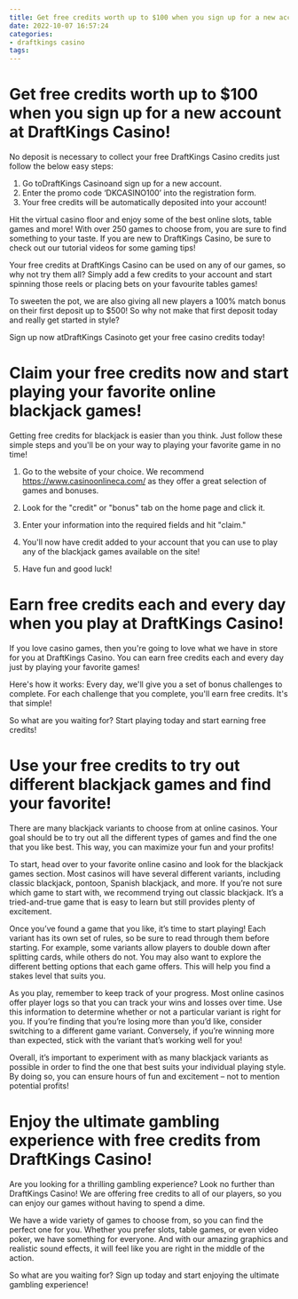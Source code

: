 ```yaml
---
title: Get free credits worth up to $100 when you sign up for a new account at DraftKings Casino!
date: 2022-10-07 16:57:24
categories:
- draftkings casino
tags:
---
```



# Get free credits worth up to $100 when you sign up for a new account at DraftKings Casino!

No deposit is necessary to collect your free DraftKings Casino credits just follow the below easy steps:

1. Go toDraftKings Casinoand sign up for a new account.
2. Enter the promo code ‘DKCASINO100’ into the registration form.
3. Your free credits will be automatically deposited into your account!

Hit the virtual casino floor and enjoy some of the best online slots, table games and more! With over 250 games to choose from, you are sure to find something to your taste. If you are new to DraftKings Casino, be sure to check out our tutorial videos for some gaming tips!

Your free credits at DraftKings Casino can be used on any of our games, so why not try them all? Simply add a few credits to your account and start spinning those reels or placing bets on your favourite tables games!

To sweeten the pot, we are also giving all new players a 100% match bonus on their first deposit up to $500! So why not make that first deposit today and really get started in style?

Sign up now atDraftKings Casinoto get your free casino credits today!

# Claim your free credits now and start playing your favorite online blackjack games!

Getting free credits for blackjack is easier than you think. Just follow these simple steps and you'll be on your way to playing your favorite game in no time!

1. Go to the website of your choice. We recommend https://www.casinoonlineca.com/ as they offer a great selection of games and bonuses.

2. Look for the "credit" or "bonus" tab on the home page and click it.

3. Enter your information into the required fields and hit "claim."

4. You'll now have credit added to your account that you can use to play any of the blackjack games available on the site!

5. Have fun and good luck!

# Earn free credits each and every day when you play at DraftKings Casino!

If you love casino games, then you're going to love what we have in store for you at DraftKings Casino. You can earn free credits each and every day just by playing your favorite games!

Here's how it works: Every day, we'll give you a set of bonus challenges to complete. For each challenge that you complete, you'll earn free credits. It's that simple!

So what are you waiting for? Start playing today and start earning free credits!

# Use your free credits to try out different blackjack games and find your favorite!

There are many blackjack variants to choose from at online casinos. Your goal should be to try out all the different types of games and find the one that you like best. This way, you can maximize your fun and your profits!

To start, head over to your favorite online casino and look for the blackjack games section. Most casinos will have several different variants, including classic blackjack, pontoon, Spanish blackjack, and more. If you’re not sure which game to start with, we recommend trying out classic blackjack. It’s a tried-and-true game that is easy to learn but still provides plenty of excitement.

Once you’ve found a game that you like, it’s time to start playing! Each variant has its own set of rules, so be sure to read through them before starting. For example, some variants allow players to double down after splitting cards, while others do not. You may also want to explore the different betting options that each game offers. This will help you find a stakes level that suits you.

As you play, remember to keep track of your progress. Most online casinos offer player logs so that you can track your wins and losses over time. Use this information to determine whether or not a particular variant is right for you. If you’re finding that you’re losing more than you’d like, consider switching to a different game variant. Conversely, if you’re winning more than expected, stick with the variant that’s working well for you!

Overall, it’s important to experiment with as many blackjack variants as possible in order to find the one that best suits your individual playing style. By doing so, you can ensure hours of fun and excitement – not to mention potential profits!

# Enjoy the ultimate gambling experience with free credits from DraftKings Casino!

Are you looking for a thrilling gambling experience? Look no further than DraftKings Casino! We are offering free credits to all of our players, so you can enjoy our games without having to spend a dime.

We have a wide variety of games to choose from, so you can find the perfect one for you. Whether you prefer slots, table games, or even video poker, we have something for everyone. And with our amazing graphics and realistic sound effects, it will feel like you are right in the middle of the action.

So what are you waiting for? Sign up today and start enjoying the ultimate gambling experience!